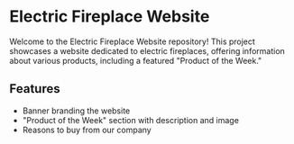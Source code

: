 # Electric Fireplace Website

Welcome to the Electric Fireplace Website repository! This project showcases a website dedicated to electric fireplaces, offering information about various products, including a featured "Product of the Week."

## Features

- Banner branding the website
- "Product of the Week" section with description and image
- Reasons to buy from our company


